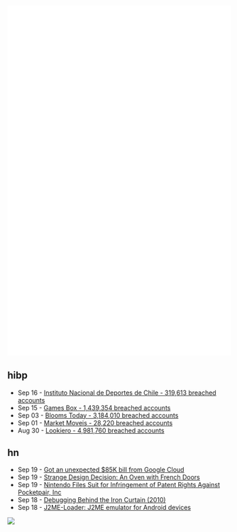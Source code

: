 ![Metrics](https://raw.githubusercontent.com/phixion/phixion/master/metrics.svg)

## hibp

<!--
for https://github.com/phixion/phixion/blob/main/.github/workflows/feeds.yml
-->
<!--START_SECTION:haveibeenpwnd-->
- Sep 16 - [Instituto Nacional de Deportes de Chile - 319,613 breached accounts](https://haveibeenpwned.com/PwnedWebsites#InstitutoNacionalDeDeportesDeChile)
- Sep 15 - [Games Box - 1,439,354 breached accounts](https://haveibeenpwned.com/PwnedWebsites#GamesBox)
- Sep 03 - [Blooms Today - 3,184,010 breached accounts](https://haveibeenpwned.com/PwnedWebsites#BloomsToday)
- Sep 01 - [Market Moveis - 28,220 breached accounts](https://haveibeenpwned.com/PwnedWebsites#MarketMoveis)
- Aug 30 - [Lookiero - 4,981,760 breached accounts](https://haveibeenpwned.com/PwnedWebsites#Lookiero)
<!--END_SECTION:haveibeenpwnd-->

## hn

<!--
for https://github.com/phixion/phixion/blob/main/.github/workflows/feeds.yml
-->
<!--START_SECTION:hn-->
- Sep 19 - [Got an unexpected $85K bill from Google Cloud](https://news.ycombinator.com/item?id=41588309)
- Sep 19 - [Strange Design Decision: An Oven with French Doors](https://www.core77.com/posts/133639/Strange-Design-Decision-An-Oven-with-French-Doors)
- Sep 19 - [Nintendo Files Suit for Infringement of Patent Rights Against Pocketpair, Inc](https://www.nintendo.co.jp/corporate/release/en/2024/240919.html)
- Sep 18 - [Debugging Behind the Iron Curtain (2010)](https://www.jakepoz.com/debugging-behind-the-iron-curtain/)
- Sep 18 - [J2ME-Loader: J2ME emulator for Android devices](https://github.com/nikita36078/J2ME-Loader)
<!--END_SECTION:hn-->

<!--
for https://yhype.me
-->
![](https://hit.yhype.me/github/profile?user_id=13013670)
